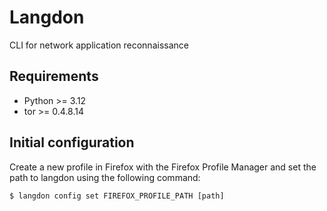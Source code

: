 # Langdon

CLI for network application reconnaissance

## Requirements

- Python >= 3.12
- tor >= 0.4.8.14

## Initial configuration

Create a new profile in Firefox with the Firefox Profile Manager and set the path to langdon using the following command:

```
$ langdon config set FIREFOX_PROFILE_PATH [path]
```
